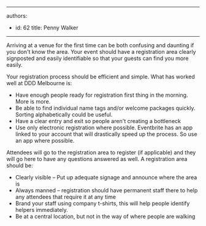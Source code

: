 

---
authors:
  - id: 62
    title: Penny Walker
---




<span class='intro'> <p class="ssw15-rteElement-P">Arriving at a venue for the first time can be both&#160;confusing and daunting if you don't know the area. Your event should&#160;have a registration area clearly signposted&#160;and easily identifiable so that your guests can find you more easily.&#160;<br></p> </span>

<p>Your registration process should be efficient and simple. What has worked well at DDD Melbourne is&#58;<br></p><ul><li>Have enough people ready for registration first thing in the morning. More is more.</li><li>Be able to find individual name tags and/or welcome packages quickly. Sorting alphabetically could be useful.</li><li>Have a clear entry and exit so people aren't creating a bottleneck</li><li>Use only electronic registration where possible. Eventbrite has an app linked to your account that will drastically&#160;speed up&#160;the process. So use an app where possible.<br></li></ul><p>Attendees will go to the registration area to register (if applicable) and they will go here to have any questions answered as well. A registration area should be&#58;<br></p><ul><li>Clearly visible – Put up adequate signage and announce where the​ area is<br></li><li>Always manned – registration should have permanent staff there to help any attendees that require it at any time<br></li><li>Brand your staff using company t-shirts, this will help people identify helpers immediately​.<br></li><li>Be at a central location, but not in the way of where people are walking<br></li></ul>


